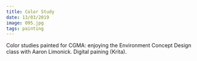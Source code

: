 ```yaml
---
title: Color Study
date: 13/03/2019
image: 095.jpg
tags: painting
---
```


Color studies painted for CGMA: enjoying the Environment Concept Design class with Aaron Limonick.
Digital paining (Krita).
